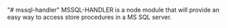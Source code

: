 "# mssql-handler" 
MSSQL-HANDLER is a node module that will provide an easy way to access store procedures in a MS SQL server. 

